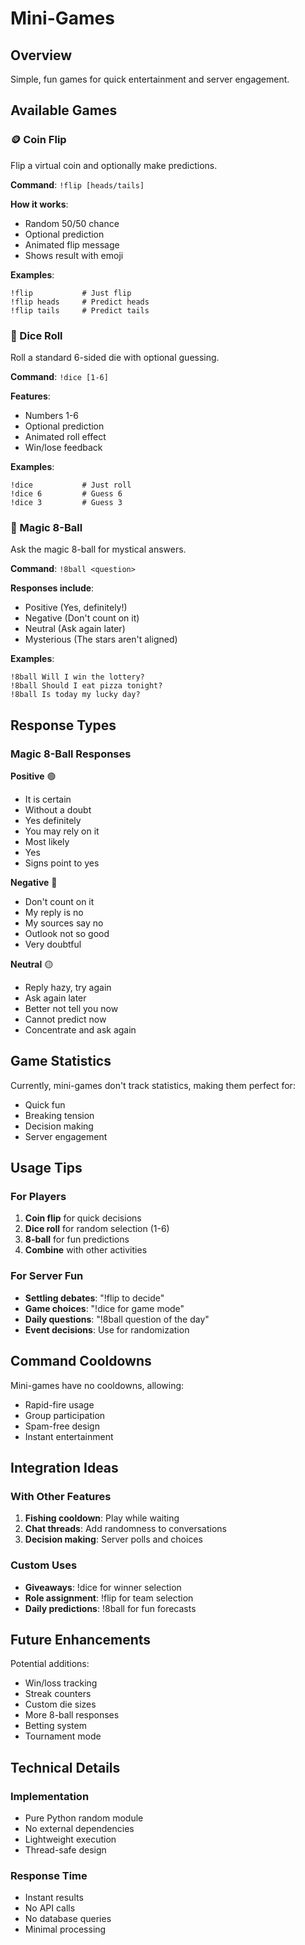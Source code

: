 # Mini-Games

## Overview

Simple, fun games for quick entertainment and server engagement.

## Available Games

### 🪙 Coin Flip

Flip a virtual coin and optionally make predictions.

**Command**: `!flip [heads/tails]`

**How it works**:
- Random 50/50 chance
- Optional prediction
- Animated flip message
- Shows result with emoji

**Examples**:
```
!flip           # Just flip
!flip heads     # Predict heads
!flip tails     # Predict tails
```

### 🎲 Dice Roll

Roll a standard 6-sided die with optional guessing.

**Command**: `!dice [1-6]`

**Features**:
- Numbers 1-6
- Optional prediction
- Animated roll effect
- Win/lose feedback

**Examples**:
```
!dice           # Just roll
!dice 6         # Guess 6
!dice 3         # Guess 3
```

### 🎱 Magic 8-Ball

Ask the magic 8-ball for mystical answers.

**Command**: `!8ball <question>`

**Responses include**:
- Positive (Yes, definitely!)
- Negative (Don't count on it)
- Neutral (Ask again later)
- Mysterious (The stars aren't aligned)

**Examples**:
```
!8ball Will I win the lottery?
!8ball Should I eat pizza tonight?
!8ball Is today my lucky day?
```

## Response Types

### Magic 8-Ball Responses

**Positive** 🟢
- It is certain
- Without a doubt
- Yes definitely
- You may rely on it
- Most likely
- Yes
- Signs point to yes

**Negative** 🔴
- Don't count on it
- My reply is no
- My sources say no
- Outlook not so good
- Very doubtful

**Neutral** 🟡
- Reply hazy, try again
- Ask again later
- Better not tell you now
- Cannot predict now
- Concentrate and ask again

## Game Statistics

Currently, mini-games don't track statistics, making them perfect for:
- Quick fun
- Breaking tension
- Decision making
- Server engagement

## Usage Tips

### For Players
1. **Coin flip** for quick decisions
2. **Dice roll** for random selection (1-6)
3. **8-ball** for fun predictions
4. **Combine** with other activities

### For Server Fun
- **Settling debates**: "!flip to decide"
- **Game choices**: "!dice for game mode"
- **Daily questions**: "!8ball question of the day"
- **Event decisions**: Use for randomization

## Command Cooldowns

Mini-games have no cooldowns, allowing:
- Rapid-fire usage
- Group participation
- Spam-free design
- Instant entertainment

## Integration Ideas

### With Other Features
1. **Fishing cooldown**: Play while waiting
2. **Chat threads**: Add randomness to conversations
3. **Decision making**: Server polls and choices

### Custom Uses
- **Giveaways**: !dice for winner selection
- **Role assignment**: !flip for team selection
- **Daily predictions**: !8ball for fun forecasts

## Future Enhancements

Potential additions:
- Win/loss tracking
- Streak counters
- Custom die sizes
- More 8-ball responses
- Betting system
- Tournament mode

## Technical Details

### Implementation
- Pure Python random module
- No external dependencies
- Lightweight execution
- Thread-safe design

### Response Time
- Instant results
- No API calls
- No database queries
- Minimal processing